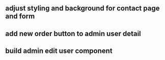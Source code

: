 ## adjust styling and background for contact page and form

## add new order button to admin user detail

## build admin edit user component